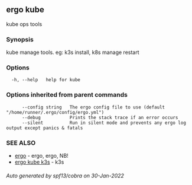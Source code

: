 ## ergo kube

kube ops tools

### Synopsis

kube manage tools. eg: k3s install, k8s manage restart

### Options

```
  -h, --help   help for kube
```

### Options inherited from parent commands

```
      --config string   The ergo config file to use (default "/home/runner/.ergo/config/ergo.yml")
      --debug           Prints the stack trace if an error occurs
      --silent          Run in silent mode and prevents any ergo log output except panics & fatals
```

### SEE ALSO

* [ergo](ergo.md)	 - ergo, ergo, NB!
* [ergo kube k3s](ergo_kube_k3s.md)	 - k3s

###### Auto generated by spf13/cobra on 30-Jan-2022
